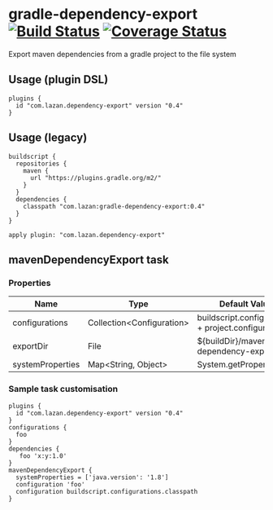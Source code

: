 # gradle-dependency-export [![Build Status](https://travis-ci.org/uklance/gradle-dependency-export.svg?branch=master)](https://travis-ci.org/uklance/gradle-dependency-export) <a href='https://coveralls.io/github/uklance/gradle-dependency-export?branch=master'><img src='https://img.shields.io/coveralls/github/uklance/gradle-dependency-export/master.svg' alt='Coverage Status' /></a>

Export maven dependencies from a gradle project to the file system

## Usage (plugin DSL)
```
plugins {
  id "com.lazan.dependency-export" version "0.4"
}
```

## Usage (legacy)
```
buildscript {
  repositories {
    maven {
      url "https://plugins.gradle.org/m2/"
    }
  }
  dependencies {
    classpath "com.lazan:gradle-dependency-export:0.4"
  }
}

apply plugin: "com.lazan.dependency-export"
```

## mavenDependencyExport task

### Properties

|Name|Type|Default Value|
|----|----|-------------|
|configurations|Collection\<Configuration\>|buildscript.configurations + project.configurations|
|exportDir|File|${buildDir}/maven-dependency-export|
|systemProperties|Map\<String, Object\>|System.getProperties()|

### Sample task customisation
```
plugins {
  id "com.lazan.dependency-export" version "0.4"
}
configurations {
  foo
}
dependencies {
   foo 'x:y:1.0'
}
mavenDependencyExport {
  systemProperties = ['java.version': '1.8']
  configuration 'foo'
  configuration buildscript.configurations.classpath
}
```

